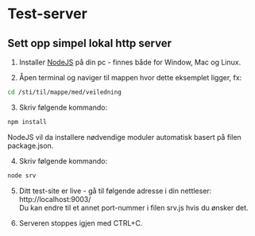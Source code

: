 # Test-server

## Sett opp simpel lokal http server

1. Installer [NodeJS](https://nodejs.org/) på din pc - finnes både for Window, Mac og Linux.

2. Åpen terminal og naviger til mappen hvor dette eksemplet ligger, fx:
```sh
cd /sti/til/mappe/med/veiledning
```

3. Skriv følgende kommando:
```sh
npm install
```
  NodeJS vil da installere nødvendige moduler automatisk basert på filen package.json.

4. Skriv følgende kommando:
```sh
node srv
```

5. Ditt test-site er live - gå til følgende adresse i din nettleser: <br>
  http://localhost:9003/ <br>
  Du kan endre til et annet port-nummer i filen srv.js hvis du ønsker det.

6. Serveren stoppes igjen med CTRL+C.

